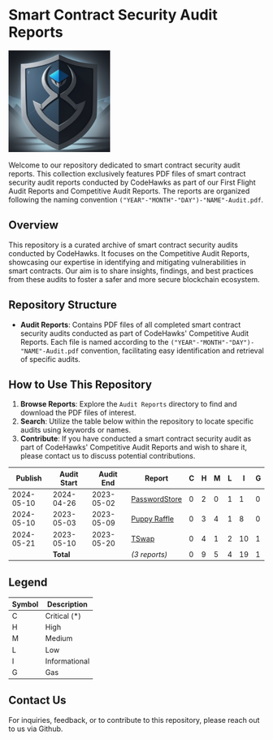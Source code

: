 # Smart Contract Security Audit Reports

<img src="./Riiz0_Logo.png" alt="Riiz0" width="200" >
    
    
Welcome to our repository dedicated to smart contract security audit reports. This collection exclusively features PDF files of smart contract security audit reports conducted by CodeHawks as part of our First Flight Audit Reports and Competitive Audit Reports. The reports are organized following the naming convention `("YEAR"-"MONTH"-"DAY")-"NAME"-Audit.pdf`.

## Overview

This repository is a curated archive of smart contract security audits conducted by CodeHawks. It focuses on the Competitive Audit Reports, showcasing our expertise in identifying and mitigating vulnerabilities in smart contracts. Our aim is to share insights, findings, and best practices from these audits to foster a safer and more secure blockchain ecosystem.

## Repository Structure

- **Audit Reports**: Contains PDF files of all completed smart contract security audits conducted as part of CodeHawks' Competitive Audit Reports. Each file is named according to the `("YEAR"-"MONTH"-"DAY")-"NAME"-Audit.pdf` convention, facilitating easy identification and retrieval of specific audits.

## How to Use This Repository

1. **Browse Reports**: Explore the `Audit Reports` directory to find and download the PDF files of interest.
2. **Search**: Utilize the table below within the repository to locate specific audits using keywords or names.
3. **Contribute**: If you have conducted a smart contract security audit as part of CodeHawks' Competitive Audit Reports and wish to share it, please contact us to discuss potential contributions.

| Publish    | Audit Start | Audit End  | Report                                                                               | C   | H   | M   | L   | I   | G   |
| ---------- | ----------- | ---------- | ------------------------------------------------------------------------------------ | --- | --- | --- | --- | --- | --- |
| 2024-05-10 | 2024-04-26  | 2023-05-02 | [PasswordStore](./Audit%20Reports/2024-05-02-passwordstore-audit.pdf)                | 0   | 2   | 0   | 1   | 1   | 0   |
| 2024-05-10 | 2023-05-03  | 2023-05-09 | [Puppy Raffle](./Audit%20Reports/2024-05-09-puppy-raffle-audit.pdf)                  | 0   | 3   | 4   | 1   | 8   | 0   |
| 2024-05-21 | 2023-05-10  | 2023-05-20 | [TSwap](./Audit%20Reports/2024-05-20-tswap-audit.pdf)                                | 0   | 4   | 1   | 2   | 10  | 1   |
|            | **Total**   |            | _(3 reports)_                                                                        | 0   | 9   | 5   | 4   | 19  | 1   |

## Legend

| Symbol | Description   |
| ------ | ------------- |
| C      | Critical (*)  |
| H      | High          |
| M      | Medium        |
| L      | Low           |
| I      | Informational |
| G      | Gas           |

## Contact Us

For inquiries, feedback, or to contribute to this repository, please reach out to us via Github.

